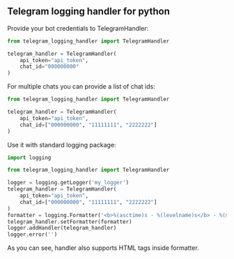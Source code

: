 ## Telegram logging handler for python

Provide your bot credentials to TelegramHandler:

```python
from telegram_logging_handler import TelegramHandler

telegram_handler = TelegramHandler(
    api_token="api_token",
    chat_id="000000000"
)
```

For multiple chats you can provide a list of chat ids:

```python
from telegram_logging_handler import TelegramHandler

telegram_handler = TelegramHandler(
    api_token="api_token",
    chat_id=["000000000", "11111111", "2222222"]
)
```

Use it with standard logging package:

```python
import logging

from telegram_logging_handler import TelegramHandler

logger = logging.getLogger('my_logger')
telegram_handler = TelegramHandler(
    api_token="api_token",
    chat_id=["000000000", "11111111", "2222222"]
)
formatter = logging.Formatter('<b>%(asctime)s - %(levelname)s</b> - %(message)s')
telegram_handler.setFormatter(formatter)
logger.addHandler(telegram_handler)
logger.error('')
```

As you can see, handler also supports HTML tags inside formatter.